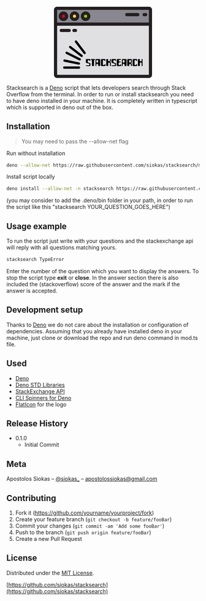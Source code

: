 <p align="center"><img src="https://raw.githubusercontent.com/siokas/siokas.github.io/master/img/stacksearch-logo.png" width="256"></p>

Stacksearch is a [Deno](https://deno.land) script that lets developers search through Stack Overflow from the terminal. In order to run or install stacksearch you need to have deno installed in your machine.
It is completely written in typescript which is supported in deno out of the box.  

## Installation

> You may need to pass the --allow-net flag

Run without installation
```sh
deno --allow-net https://raw.githubusercontent.com/siokas/stacksearch/master/mod.ts YOUR_QUESTION_GOES_HERE
```

Install script locally
```sh
deno install --allow-net -n stacksearch https://raw.githubusercontent.com/siokas/stacksearch/master/mod.ts 
```

(you may consider to add the .deno/bin folder in your path, in order to run the script like this "stacksearch YOUR_QUESTION_GOES_HERE")

## Usage example

To run the script just write with your questions and the stackexchange api will reply with all questions matching yours. 

```sh
stacksearch TypeError
```
Enter the number of the question which you want to display the answers. To stop the script type __exit__ or __close__. 
In the answer section there is also included the (stackoverflow) score of the answer and the mark if the answer is accepted. 

## Development setup

Thanks to [Deno](https://deno.land/) we do not care about the installation or configuration of dependencies. 
Assuming that you already have installed deno in your machine, just clone or download the repo and run deno command in mod.ts file.

## Used

* [Deno](https://deno.land)
* [Deno STD Libraries](https://deno.land/std/)
* [StackExchange API](https://api.stackexchange.com/docs)
* [CLI Spinners for Deno](https://github.com/ameerthehacker/cli-spinners)
* [FlatIcon](https://www.flaticon.com/) for the logo 

## Release History

* 0.1.0
    * Initial Commit

## Meta

Apostolos Siokas – [@siokas_](https://twitter.com/siokas_) – apostolossiokas@gmail.com

## Contributing

1. Fork it (<https://github.com/yourname/yourproject/fork>)
2. Create your feature branch (`git checkout -b feature/fooBar`)
3. Commit your changes (`git commit -am 'Add some fooBar'`)
4. Push to the branch (`git push origin feature/fooBar`)
5. Create a new Pull Request

## License

Distributed under the [MIT License](https://github.com/siokas/stacksearch/blob/master/LICENSE). 

[https://github.com/siokas/stacksearch](https://github.com/siokas/stacksearch)
